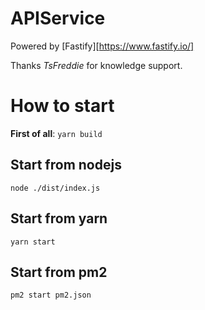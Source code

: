 # APIService

Powered by [Fastify][https://www.fastify.io/]

Thanks _TsFreddie_ for knowledge support.

# How to start

**First of all**: `yarn build`

## Start from nodejs

```
node ./dist/index.js
```

## Start from yarn

```
yarn start
```

## Start from pm2

```
pm2 start pm2.json
```
